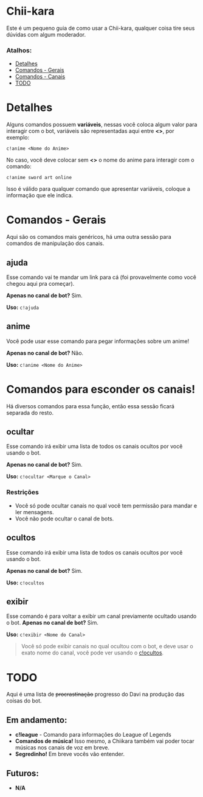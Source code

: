 
# Chii-kara
Este é um pequeno guia de como usar a Chii-kara, qualquer coisa tire seus dúvidas com algum moderador.
### Atalhos:
 - [Detalhes](#Detalhes)
 - [Comandos - Gerais](#comandos---gerais)
 - [Comandos - Canais](#comandos-para-esconder-os-canais)
 - [TODO](#TODO)

# Detalhes

Alguns comandos possuem **variáveis**, nessas você coloca algum valor para interagir com o bot, variáveis são representadas aqui entre **<>**, por exemplo:

    c!anime <Nome do Anime>
No caso, você deve colocar sem **<>** o nome do anime para interagir com o comando:

    c!anime sword art online

Isso é válido para qualquer comando que apresentar variáveis, coloque a informação que ele indica.
# Comandos - Gerais
Aqui são os comandos mais genéricos, há uma outra sessão para comandos de manipulação dos canais.
## ajuda
Esse comando vai te mandar um link para cá (foi provavelmente como você chegou aqui pra começar).

**Apenas no canal de bot?** Sim.

**Uso:**  `c!ajuda`

## anime
Você pode usar esse comando para pegar informações sobre um anime!

**Apenas no canal de bot?** Não.

**Uso:** `c!anime <Nome do Anime>`

# Comandos para esconder os canais!
Há diversos comandos para essa função, então essa sessão ficará separada do resto.

## ocultar
Esse comando irá exibir uma lista de todos os canais ocultos por você usando o bot.

**Apenas no canal de bot?** Sim.

**Uso:**  `c!ocultar <Marque o Canal>` 
### Restrições
 - Você só pode ocultar canais no qual você tem permissão para mandar e ler mensagens.
 - Você não pode ocultar o canal de bots.

## ocultos
Esse comando irá exibir uma lista de todos os canais ocultos por você usando o bot.

**Apenas no canal de bot?** Sim.

**Uso:**  `c!ocultos` 

## exibir
Esse comando é para voltar a exibir um canal previamente ocultado usando o bot.
**Apenas no canal de bot?** Sim.

**Uso:**  `c!exibir <Nome do Canal>` 

> Você só pode exibir canais no qual ocultou com o bot, e deve usar o exato nome do canal, você pode ver usando o [c!ocultos](#ocultos).

# TODO
Aqui é uma lista de ~~procrastinação~~ progresso do Davi na produção das coisas do bot.

## Em andamento:
 - **c!league** - Comando para informações do League of Legends
 - **Comandos de música!** Isso mesmo, a Chiikara também vai poder tocar músicas nos canais de voz em breve.
 - **Segredinho!** Em breve vocês vão entender.
## Futuros:
 - **N/A**
